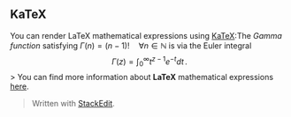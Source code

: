 
## KaTeX
You can render LaTeX mathematical expressions using [KaTeX](https://khan.github.io/KaTeX/):The *Gamma function* satisfying $\Gamma(n) = (n-1)!\quad\forall n\in\mathbb N$ is via the Euler integral$$\Gamma(z) = \int_0^\infty t^{z-1}e^{-t}dt\,.$$> You can find more information about **LaTeX** mathematical expressions [here](http://meta.math.stackexchange.com/questions/5020/mathjax-basic-tutorial-and-quick-reference).

> Written with [StackEdit](https://stackedit.io/).
<!--stackedit_data:
eyJoaXN0b3J5IjpbLTIwNDM1OTU0OTJdfQ==
-->